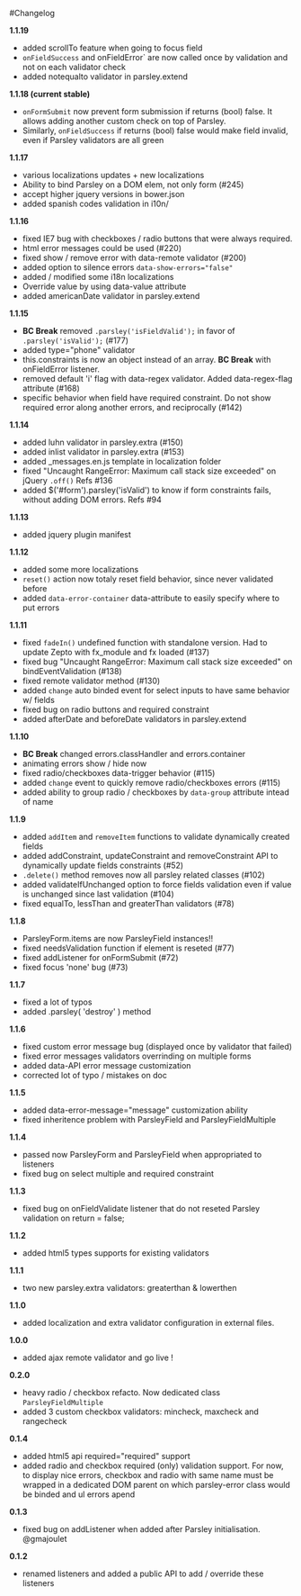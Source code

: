 #Changelog

**1.1.19**

  - added scrollTo feature when going to focus field
  - `onFieldSuccess` and onFieldError` are now called once by validation
    and not on each validator check
  - added notequalto validator in parsley.extend

**1.1.18 (current stable)**

  - `onFormSubmit` now prevent form submission if returns (bool) false.
    It allows adding another custom check on top of Parsley.
  - Similarly, `onFieldSuccess` if returns (bool) false would make
    field invalid, even if Parsley validators are all green

**1.1.17**

  - various localizations updates + new localizations
  - Ability to bind Parsley on a DOM elem, not only form (#245)
  - accept higher jquery versions in bower.json
  - added spanish codes validation in i10n/

**1.1.16**

  - fixed IE7 bug with checkboxes / radio buttons that were always required.
  - html error messages could be used (#220)
  - fixed show / remove error with data-remote validator (#200)
  - added option to silence errors `data-show-errors="false"`
  - added / modified some i18n localizations
  - Override value by using data-value attribute
  - added americanDate validator in parsley.extend

**1.1.15**

  - **BC Break** removed `.parsley('isFieldValid');` in favor of `.parsley('isValid');`
    (#177)
  - added type="phone" validator
  - this.constraints is now an object instead of an array. **BC Break** with onFieldError
    listener.
  - removed default 'i' flag with data-regex validator. Added data-regex-flag attribute
    (#168)
  - specific behavior when field have required constraint. Do not show required error
    along another errors, and reciprocally (#142)

**1.1.14**

  - added luhn validator in parsley.extra (#150)
  - added inlist validator in parsley.extra (#153)
  - added _messages.en.js template in localization folder
  - fixed "Uncaught RangeError: Maximum call stack size exceeded" on jQuery `.off()`
    Refs #136
  - added $('#form').parsley('isValid') to know if form constraints fails, without
    adding DOM errors. Refs #94

**1.1.13**

  - added jquery plugin manifest

**1.1.12**

  - added some more localizations
  - `reset()` action now totaly reset field behavior, since never validated before
  - added `data-error-container` data-attribute to easily specify where to put errors

**1.1.11**

  - fixed `fadeIn()` undefined function with standalone version. Had to update Zepto
    with fx_module and fx loaded (#137)
  - fixed bug "Uncaught RangeError: Maximum call stack size exceeded" on
    bindEventValidation (#138)
  - fixed remote validator method (#130)
  - added `change` auto binded event for select inputs to have same behavior w/ fields
  - fixed bug on radio buttons and required constraint
  - added afterDate and beforeDate validators in parsley.extend

**1.1.10**

  - **BC Break** changed errors.classHandler and errors.container
  - animating errors show / hide now
  - fixed radio/checkboxes data-trigger behavior (#115)
  - added `change` event to quickly remove radio/checkboxes errors (#115)
  - added ability to group radio / checkboxes by `data-group` attribute intead of name

**1.1.9**

  - added `addItem` and `removeItem` functions to validate dynamically created fields
  - added addConstraint, updateConstraint and removeConstraint API to dynamically
    update fields constraints (#52)
  - `.delete()` method removes now all parsley related classes (#102)
  - added validateIfUnchanged option to force fields validation even if value is
    unchanged since last validation (#104)
  - fixed equalTo, lessThan and greaterThan validators (#78)

**1.1.8**

  - ParsleyForm.items are now ParsleyField instances!!
  - fixed needsValidation function if element is reseted (#77)
  - fixed addListener for onFormSubmit (#72)
  - fixed focus 'none' bug (#73)

**1.1.7**

  - fixed a lot of typos
  - added .parsley( 'destroy' ) method

**1.1.6**

  - fixed custom error message bug (displayed once by validator that failed)
  - fixed error messages validators overrinding on multiple forms
  - added data-API error message customization
  - corrected lot of typo / mistakes on doc

**1.1.5**

  - added data-error-message="message" customization ability
  - fixed inheritence problem with ParsleyField and ParsleyFieldMultiple

**1.1.4**

  - passed now ParsleyForm and ParsleyField when appropriated to listeners
  - fixed bug on select multiple and required constraint

**1.1.3**

  - fixed bug on onFieldValidate listener that do not reseted Parsley validation
    on return = false;

**1.1.2**

  - added html5 types supports for existing validators

**1.1.1**

  - two new parsley.extra validators: greaterthan & lowerthen

**1.1.0**

  - added localization and extra validator configuration in external files.

**1.0.0**

  - added ajax remote validator and go live !

**0.2.0**

  - heavy radio / checkbox refacto. Now dedicated class `ParsleyFieldMultiple`
  - added 3 custom checkbox validators: mincheck, maxcheck and rangecheck

**0.1.4**

  - added html5 api required="required" support
  - added radio and checkbox required (only) validation support. For now, to display
    nice errors, checkbox and radio with same name must be wrapped in a dedicated
    DOM parent on which parsley-error class would be binded and ul errors apend

**0.1.3**

  - fixed bug on addListener when added after Parsley initialisation. @gmajoulet

**0.1.2**

  - renamed listeners and added a public API to add / override these listeners